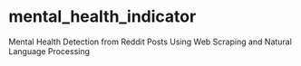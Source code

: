 # mental_health_indicator
Mental Health Detection from Reddit Posts Using Web Scraping and Natural Language Processing
